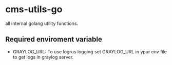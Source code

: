 # cms-utils-go
all internal golang utility functions.

## Required enviroment variable
- GRAYLOG_URL: To use logrus logging set GRAYLOG_URL in ypur env file to get logs in graylog server.

